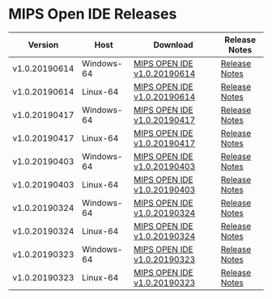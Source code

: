 # MIPS Open IDE Releases

| Version       |  Host         |      Download                                                                          | Release Notes                              |  
| ------------- | ------------- | -------------------------------------------------------------------------------------- |--------------------------------------------|
| v1.0.20190614 | Windows-64    | [MIPS OPEN IDE v1.0.20190614](https://www.mipsopen.com/downloads/mips-open-ide-windows/) | [Release Notes](https://github.com/mips-open-ide/Releases/blob/master/v1.0.20190614%20Release%20Notes.md)|
| v1.0.20190614 | Linux-64      | [MIPS OPEN IDE v1.0.20190614](https://www.mipsopen.com/downloads/mips-open-ide-linux/) | [Release Notes](https://github.com/mips-open-ide/Releases/blob/master/v1.0.20190614%20Release%20Notes.md)|
| v1.0.20190417 | Windows-64    | [MIPS OPEN IDE v1.0.20190417](http://dev-mips-new.pantheonsite.io/resources/download/) | [Release Notes](https://github.com/mips-open-ide/Releases/blob/master/v1.0.20190417%20Release%20Notes.md)|
| v1.0.20190417 | Linux-64      | [MIPS OPEN IDE v1.0.20190417](http://dev-mips-new.pantheonsite.io/resources/download/) | [Release Notes](https://github.com/mips-open-ide/Releases/blob/master/v1.0.20190417%20Release%20Notes.md)|
| v1.0.20190403 | Windows-64    | [MIPS OPEN IDE v1.0.20190403](http://dev-mips-new.pantheonsite.io/resources/download/) | [Release Notes](https://github.com/mips-open-ide/Releases/blob/master/v1.0.20190403%20Release%20Notes.md)|
| v1.0.20190403 | Linux-64      | [MIPS OPEN IDE v1.0.20190403](http://dev-mips-new.pantheonsite.io/resources/download/) | [Release Notes](https://github.com/mips-open-ide/Releases/blob/master/v1.0.20190402%20Release%20Notes.md)|
| v1.0.20190324 | Windows-64    | [MIPS OPEN IDE v1.0.20190324](http://dev-mips-new.pantheonsite.io/resources/download/) | [Release Notes](https://github.com/mips-open-ide/Releases/blob/master/v1.0.20190324%20Release%20Notes.md)|
| v1.0.20190324 | Linux-64      | [MIPS OPEN IDE v1.0.20190324](http://dev-mips-new.pantheonsite.io/resources/download/) | [Release Notes](https://github.com/mips-open-ide/Releases/blob/master/v1.0.20190324%20Release%20Notes.md)|
| v1.0.20190323 | Windows-64    | [MIPS OPEN IDE v1.0.20190323](http://dev-mips-new.pantheonsite.io/resources/download/) | [Release Notes](https://github.com/mips-open-ide/Releases/blob/master/v1.0.20190323%20Release%20Notes.md)|
| v1.0.20190323 | Linux-64      | [MIPS OPEN IDE v1.0.20190323](http://dev-mips-new.pantheonsite.io/resources/download/) | [Release Notes](https://github.com/mips-open-ide/Releases/blob/master/v1.0.20190323%20Release%20Notes.md)|

